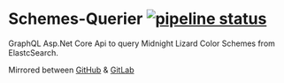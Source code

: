 # Schemes-Querier [![pipeline status](https://gitlab.com/midnight-lizard/Schemes-Querier/badges/master/pipeline.svg)](https://gitlab.com/midnight-lizard/Schemes-Querier/commits/master)

GraphQL Asp.Net Core Api to query Midnight Lizard Color Schemes from ElastcSearch.

Mirrored between
[GitHub](https://github.com/Midnight-Lizard/Schemes-Querier) &
[GitLab](https://gitlab.com/midnight-lizard/Schemes-Querier)